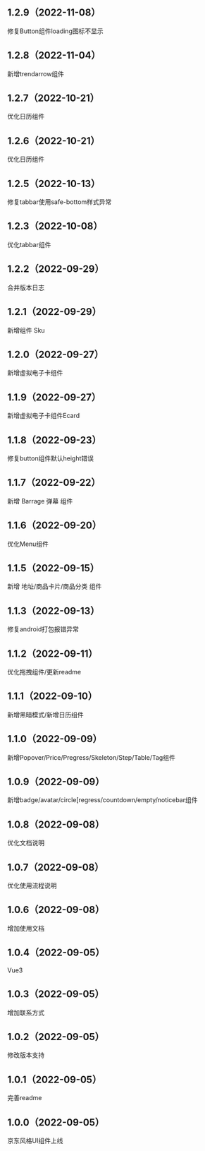 ## 1.2.9（2022-11-08）
修复Button组件loading图标不显示
## 1.2.8（2022-11-04）
新增trendarrow组件
## 1.2.7（2022-10-21）
优化日历组件
## 1.2.6（2022-10-21）
优化日历组件
## 1.2.5（2022-10-13）
修复tabbar使用safe-bottom样式异常
## 1.2.3（2022-10-08）
优化tabbar组件
## 1.2.2（2022-09-29）
合并版本日志
## 1.2.1（2022-09-29）
新增组件 Sku
## 1.2.0（2022-09-27）
新增虚拟电子卡组件
## 1.1.9（2022-09-27）
新增虚拟电子卡组件Ecard
## 1.1.8（2022-09-23）
修复button组件默认height错误
## 1.1.7（2022-09-22）
新增 Barrage 弹幕 组件
## 1.1.6（2022-09-20）
优化Menu组件
## 1.1.5（2022-09-15）
新增 地址/商品卡片/商品分类 组件
## 1.1.3（2022-09-13）
修复android打包报错异常
## 1.1.2（2022-09-11）
优化拖拽组件/更新readme
## 1.1.1（2022-09-10）
新增黑暗模式/新增日历组件
## 1.1.0（2022-09-09）
新增Popover/Price/Pregress/Skeleton/Step/Table/Tag组件
## 1.0.9（2022-09-09）
新增badge/avatar/circle[regress/countdown/empty/noticebar组件
## 1.0.8（2022-09-08）
优化文档说明
## 1.0.7（2022-09-08）
优化使用流程说明
## 1.0.6（2022-09-08）
增加使用文档
## 1.0.4（2022-09-05）
Vue3
## 1.0.3（2022-09-05）
增加联系方式
## 1.0.2（2022-09-05）
修改版本支持
## 1.0.1（2022-09-05）
完善readme
## 1.0.0（2022-09-05）
京东风格UI组件上线
